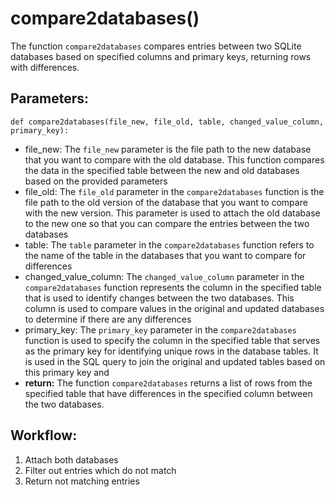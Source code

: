 # compare2databases()
The function `compare2databases` compares entries between two SQLite databases based on specified
    columns and primary keys, returning rows with differences.
## Parameters:
    def compare2databases(file_new, file_old, table, changed_value_column, primary_key):
-  file_new: The `file_new` parameter is the file path to the new database that you want to
    compare with the old database. This function compares the data in the specified table between the
    new and old databases based on the provided parameters
-  file_old: The `file_old` parameter in the `compare2databases` function is the file path to
    the old version of the database that you want to compare with the new version. This parameter is
    used to attach the old database to the new one so that you can compare the entries between the two
    databases
-  table: The `table` parameter in the `compare2databases` function refers to the name of the
    table in the databases that you want to compare for differences
-  changed_value_column: The `changed_value_column` parameter in the `compare2databases`
    function represents the column in the specified table that is used to identify changes between the
    two databases. This column is used to compare values in the original and updated databases to
    determine if there are any differences
-  primary_key: The `primary_key` parameter in the `compare2databases` function is used to
    specify the column in the specified table that serves as the primary key for identifying unique rows
    in the database tables. It is used in the SQL query to join the original and updated tables based on
    this primary key and
- **return:** The function `compare2databases` returns a list of rows from the specified table that have
    differences in the specified column between the two databases.

## Workflow:
1. Attach both databases
2. Filter out entries which do not match
3. Return not matching entries